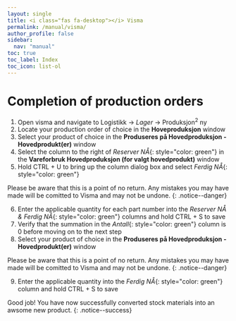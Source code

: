 ```yaml
---
layout: single
title: <i class="fas fa-desktop"></i> Visma
permalink: /manual/visma/
author_profile: false
sidebar:
  nav: "manual"
toc: true
toc_label: Index
toc_icon: list-ol
---
```

# Completion of production orders
1. Open visma and navigate to Logistikk -> *Lager* -> Produksjon<sup>2</sup> ny
2. Locate your production order of choice in the **Hoveproduksjon** window
3. Select your product of choice in the **Produseres på Hovedproduksjon - Hovedprodukt(er)** window
4. Select the column to the right of *Reserver NÅ*{: style="color: green"} in the **Vareforbruk Hovedproduksjon (for valgt hovedprodukt)** window
5. Hold CTRL + U to bring up the column dialog box and select *Ferdig NÅ*{: style="color: green"}

Please be aware that this is a point of no return. Any mistakes you may have made will be comitted to Visma and may not be undone.
{: .notice--danger}

6. Enter the applicable quantity for each part number into the *Reserver NÅ & Ferdig NÅ*{: style="color: green"} columns and hold CTRL + S to save
7. Verify that the summation in the *Antall*{: style="color: green"} column is 0 before moving on to the next step
8. Select your product of choice in the **Produseres på Hovedproduksjon - Hovedprodukt(er)** window

Please be aware that this is a point of no return. Any mistakes you may have made will be comitted to Visma and may not be undone.
{: .notice--danger}

9. Enter the applicable quantity into the *Ferdig NÅ*{: style="color: green"} column and hold CTRL + S to save

Good job! You have now successfully converted stock materials into an awsome new product.
{: .notice--success}
